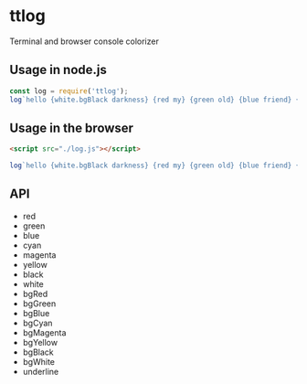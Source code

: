 # ttlog
Terminal and browser console colorizer

## Usage in node.js
```js
const log = require('ttlog');
log`hello {white.bgBlack darkness} {red my} {green old} {blue friend} {cyan I've} {magenta come} {yellow to} {underline talk} {to} {black.bgCyan you} {underline.red.bgBlack again}`;
```

## Usage in the browser
```html
<script src="./log.js"></script>
```
```js
log`hello {white.bgBlack darkness} {red my} {green old} {blue friend} {cyan I've} {magenta come} {yellow to} {underline talk} {to} {black.bgCyan you} {underline.red.bgBlack again}`;
```

## API

- red
- green
- blue
- cyan
- magenta
- yellow
- black
- white
- bgRed
- bgGreen
- bgBlue
- bgCyan
- bgMagenta
- bgYellow
- bgBlack
- bgWhite
- underline
